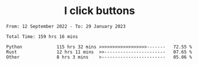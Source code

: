 <h1 align="center">
I click buttons
</h1>

<!--START_SECTION:waka-->

```text
From: 12 September 2022 - To: 29 January 2023

Total Time: 159 hrs 16 mins

Python             115 hrs 32 mins >>>>>>>>>>>>>>>>>>-------   72.55 %
Rust               12 hrs 11 mins  >>-----------------------   07.65 %
Other              8 hrs 3 mins    >------------------------   05.06 %
```

<!--END_SECTION:waka-->

